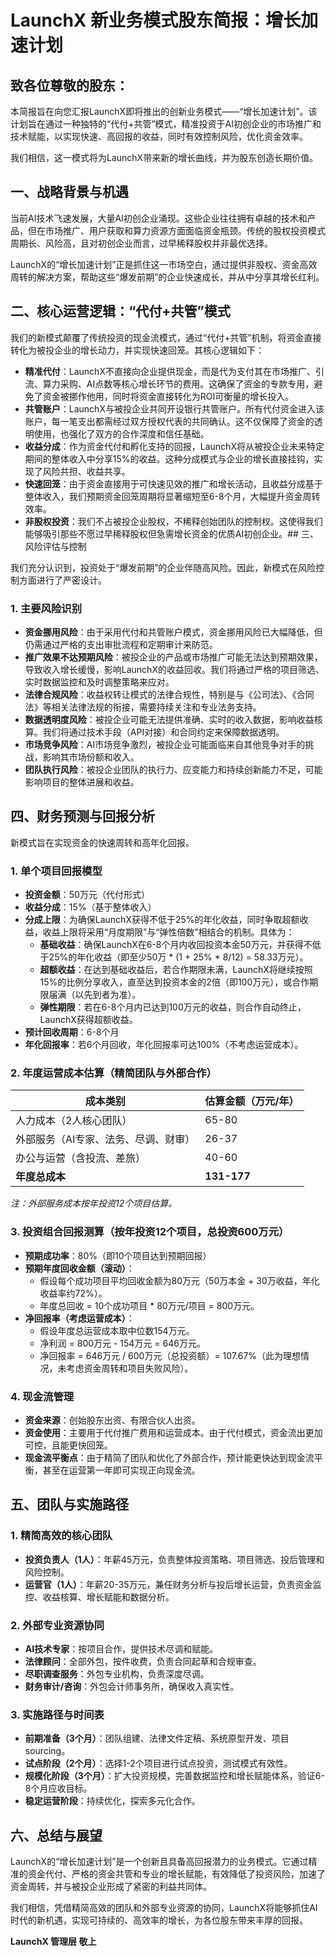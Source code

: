 # LaunchX 新业务模式股东简报：增长加速计划

## 致各位尊敬的股东：

本简报旨在向您汇报LaunchX即将推出的创新业务模式——“增长加速计划”。该计划旨在通过一种独特的“代付+共管”模式，精准投资于AI初创企业的市场推广和技术赋能，以实现快速、高回报的收益，同时有效控制风险，优化资金效率。

我们相信，这一模式将为LaunchX带来新的增长曲线，并为股东创造长期价值。

## 一、战略背景与机遇

当前AI技术飞速发展，大量AI初创企业涌现。这些企业往往拥有卓越的技术和产品，但在市场推广、用户获取和算力资源方面面临资金瓶颈。传统的股权投资模式周期长、风险高，且对初创企业而言，过早稀释股权并非最优选择。

LaunchX的“增长加速计划”正是抓住这一市场空白，通过提供非股权、资金高效周转的解决方案，帮助这些“爆发前期”的企业快速成长，并从中分享其增长红利。

## 二、核心运营逻辑：“代付+共管”模式

我们的新模式颠覆了传统投资的现金流模式，通过“代付+共管”机制，将资金直接转化为被投企业的增长动力，并实现快速回笼。其核心逻辑如下：

-   **精准代付**：LaunchX不直接向企业提供现金，而是代为支付其在市场推广、引流、算力采购、AI点数等核心增长环节的费用。这确保了资金的专款专用，避免了资金被挪作他用，同时将资金直接转化为ROI可衡量的增长投入。
-   **共管账户**：LaunchX与被投企业共同开设银行共管账户。所有代付资金进入该账户，每一笔支出都需经过双方授权代表的共同确认。这不仅保障了资金的透明使用，也强化了双方的合作深度和信任基础。
-   **收益分成**：作为资金代付和孵化支持的回报，LaunchX将从被投企业未来特定期间的整体收入中分享15%的收益。这种分成模式与企业的增长直接挂钩，实现了风险共担、收益共享。
-   **快速回笼**：由于资金直接用于可快速见效的推广和增长活动，且收益分成基于整体收入，我们预期资金回笼周期将显著缩短至6-8个月，大幅提升资金周转效率。
-   **非股权投资**：我们不占被投企业股权，不稀释创始团队的控制权。这使得我们能够吸引那些不愿过早稀释股权但急需增长资金的优质AI初创企业。## 三、风险评估与控制

我们充分认识到，投资处于“爆发前期”的企业伴随高风险。因此，新模式在风险控制方面进行了严密设计。

### 1. 主要风险识别

-   **资金挪用风险**：由于采用代付和共管账户模式，资金挪用风险已大幅降低，但仍需通过严格的支出审批流程和定期审计来防范。
-   **推广效果不达预期风险**：被投企业的产品或市场推广可能无法达到预期效果，导致收入增长缓慢，影响LaunchX的收益回收。我们将通过严格的项目筛选、实时数据监控和及时调整策略来应对。
-   **法律合规风险**：收益权转让模式的法律合规性，特别是与《公司法》、《合同法》等相关法律法规的衔接，需要持续关注和专业法务支持。
-   **数据透明度风险**：被投企业可能无法提供准确、实时的收入数据，影响收益核算。我们将通过技术手段（API对接）和合同约定来保障数据透明。
-   **市场竞争风险**：AI市场竞争激烈，被投企业可能面临来自其他竞争对手的挑战，影响其市场份额和收入。
-   **团队执行风险**：被投企业团队的执行力、应变能力和持续创新能力不足，可能影响项目的整体进展和收益。

## 四、财务预测与回报分析

新模式旨在实现资金的快速周转和高年化回报。

### 1. 单个项目回报模型

-   **投资金额**：50万元（代付形式）
-   **收益分成**：15%（基于整体收入）
-   **分成上限**：为确保LaunchX获得不低于25%的年化收益，同时争取超额收益，收益上限将采用“月度期限”与“弹性倍数”相结合的机制。具体为：
    -   **基础收益**：确保LaunchX在6-8个月内收回投资本金50万元，并获得不低于25%的年化收益（即至少50万 * (1 + 25% * 8/12) = 58.33万元）。
    -   **超额收益**：在达到基础收益后，若合作期限未满，LaunchX将继续按照15%的比例分享收入，直至达到投资本金的2倍（即100万元），或合作期限届满（以先到者为准）。
    -   **弹性期限**：若在6-8个月内已达到100万元的收益，则合作自动终止，LaunchX获得超额收益。
-   **预计回收周期**：6-8个月
-   **年化回报率**：若6个月回收，年化回报率可达100%（不考虑运营成本）。

### 2. 年度运营成本估算（精简团队与外部合作）

| 成本类别 | 估算金额（万元/年） |
|---|---|
| 人力成本（2人核心团队） | 65-80 |
| 外部服务（AI专家、法务、尽调、财审） | 26-37 |
| 办公与运营（含投流、差旅） | 40-60 |
| **年度总成本** | **131-177** |

*注：外部服务成本按年投资12个项目估算。*

### 3. 投资组合回报测算（按年投资12个项目，总投资600万元）

-   **预期成功率**：80%（即10个项目达到预期回报）
-   **预期年度回收金额（滚动）**：
    -   假设每个成功项目平均回收金额为80万元（50万本金 + 30万收益，年化收益率约72%）。
    -   年度总回收 = 10个成功项目 * 80万元/项目 = 800万元。
-   **净回报率（考虑运营成本）**：
    -   假设年度总运营成本取中位数154万元。
    -   净利润 = 800万元 - 154万元 = 646万元。
    -   净回报率 = 646万元 / 600万元（总投资额）= 107.67%（此为理想情况，未考虑资金周转和项目失败风险）。

### 4. 现金流管理

-   **资金来源**：创始股东出资、有限合伙人出资。
-   **资金使用**：主要用于代付推广费用和运营成本。由于代付模式，资金流出更加可控，且能更快回笼。
-   **现金流平衡点**：由于精简了团队和优化了外部合作，预计能更快达到现金流平衡，甚至在运营第一年即可实现正向现金流。

## 五、团队与实施路径

### 1. 精简高效的核心团队

-   **投资负责人（1人）**：年薪45万元，负责整体投资策略、项目筛选、投后管理和风险控制。
-   **运营官（1人）**：年薪20-35万元，兼任财务分析与投后增长运营，负责资金监控、收益核算、增长赋能和数据分析。

### 2. 外部专业资源协同

-   **AI技术专家**：按项目合作，提供技术尽调和赋能。
-   **法律顾问**：全部外包，按件收费，负责合同起草和合规审查。
-   **尽职调查服务**：外包专业机构，负责深度尽调。
-   **财务审计/咨询**：外包会计师事务所，确保收入真实性。

### 3. 实施路径与时间表

-   **前期准备（3个月）**：团队组建、法律文件定稿、系统原型开发、项目sourcing。
-   **试点阶段（2个月）**：选择1-2个项目进行试点投资，测试模式有效性。
-   **规模化阶段（3个月）**：扩大投资规模，完善数据监控和增长赋能体系，验证6-8个月应收目标。
-   **稳定运营阶段**：持续优化，探索多元化合作。

## 六、总结与展望

LaunchX的“增长加速计划”是一个创新且具备高回报潜力的业务模式。它通过精准的资金代付、严格的资金共管和专业的增长赋能，有效降低了投资风险，加速了资金周转，并与被投企业形成了紧密的利益共同体。

我们相信，凭借精简高效的团队和外部专业资源的协同，LaunchX将能够抓住AI时代的新机遇，实现可持续的、高效率的增长，为各位股东带来丰厚的回报。

**LaunchX 管理层 敬上**

